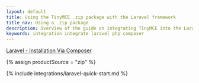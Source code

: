 ```yaml
---
layout: default
title: Using the TinyMCE .zip package with the Laravel framework
title_nav: Using a .zip package
description: Overview of the guide on integrating TinyMCE into the Laravel framework.
keywords: integration integrate laravel php composer
---
```


[](https://www.tiny.cloud/get-tiny/self-hosted/)

[Laravel - Installation Via Composer](https://laravel.com/docs/8.x/installation#installation-via-composer)

{% assign productSource = "zip" %}

{% include integrations/laravel-quick-start.md %}
